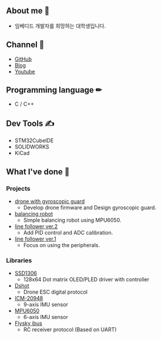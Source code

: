 ## About me 🐣 
* 임베디드 개발자를 희망하는 대학생입니다. 

## Channel 🔔 
- [GitHub](https://github.com/mokhwasomssi)
- [Blog](https://mokhwasomssi.tistory.com/)
- [Youtube](https://www.youtube.com/channel/UCjLpy5cuPepSS_kRHBvJvzQ)

## Programming language ✏ 
* C / C++

## Dev Tools ✍
* STM32CubeIDE  
* SOLIDWORKS
* KiCad

## What I've done 📝 

### Projects 
* [drone with gyroscopic guard](https://github.com/mokhwasomssi/drone_with_gyroscopic_guard.git)
  - Develop drone firmware and Design gyroscopic guard.
* [balancing robot](https://github.com/mokhwasomssi/stm32_hal_balancing_bot.git)  
  - Simple balancing robot using MPU6050.
* [line follower ver.2](https://github.com/mokhwasomssi/stm32_hal_line_tracer.git)
  - Add PID control and ADC calibration.
* [line follower ver.1](https://github.com/mokhwasomssi/stm32_spl_line_tracer.git) 
  - Focus on using the peripherals.

### Libraries
* [SSD1306](https://github.com/mokhwasomssi/stm32_hal_ssd1306.git)
  - 128x64 Dot matrix OLED/PLED driver with controller
* [Dshot](https://github.com/mokhwasomssi/stm32_hal_dshot.git)
  - Drone ESC digital protocol
* [ICM-20948](https://github.com/mokhwasomssi/stm32_hal_icm20948.git)
  - 9-axis IMU sensor
* [MPU6050](https://github.com/mokhwasomssi/stm32_hal_mpu6050.git)
  - 6-axis IMU sensor
* [Flysky ibus](https://github.com/mokhwasomssi/stm32_hal_flysky_ibus.git)
  - RC receiver protocol (Based on UART)
